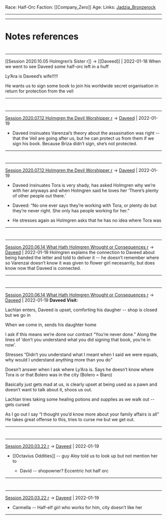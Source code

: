 Race: Half-Orc
Faction: [[Company_Zero]]
Age:
Links: [Jadzia_Bronzerock](Jadzia_Bronzerock.md)


---
---
# Notes references

#
---

[[Session 2020.10.05 Holmgren’s Sister r]] -> [[Daveed]] | 2022-01-18
When we went to see Daveed some half-orc left in a huff

Ly’Ara is Daveed’s wife!!!!!

He wants us to sign some book to join his worldwide secret organisation in return for protection from the veil

---


#
---

[Session 2020.07.12 Holmgren the Devil Worshipper r](../sessions/notes_matteo_brianedit/Session%202020.07.12%20Holmgren%20the%20Devil%20Worshipper%20r.md) -> [Daveed](TheWik-main/people/Daveed.md) | 2022-01-19
-   Daveed insinuates Varenzai’s theory about the assasination was right -- that the Veil are going after us, but he can protect us from them if we sign his book. Because Briza didn’t sign, she’s not protected.

---


#
---

[Session 2020.07.12 Holmgren the Devil Worshipper r](../sessions/notes_matteo_brianedit/Session%202020.07.12%20Holmgren%20the%20Devil%20Worshipper%20r.md) -> [Daveed](TheWik-main/people/Daveed.md) | 2022-01-19
-   Daveed insinuates Tora is very shady, has asked Holmgren why we’re with her anyways and when Holmgren said he loves her ‘There’s plenty of other people out there.’
    
-   Daveed: “No one ever says they’re working with Tora, or plenty do but they’re never right. She only has people working for her.”
    
-   He stresses again as Holmgren asks that he has no idea where Tora was

---


#
---

[Session 2020.06.14 What Hath Holmgren Wrought or Consequences r](../sessions/notes_matteo_brianedit/Session%202020.06.14%20What%20Hath%20Holmgren%20Wrought%20or%20Consequences%20r.md) -> [Daveed](TheWik-main/people/Daveed.md) | 2022-01-19
Holmgren explains the connection to Daveed about being handed the letter and told to deliver it -- he doesn’t remember where so Varenzai doesn’t know it was given to flower girl necesarrily, but does know now that Daveed is connected.

---


#
---

[Session 2020.06.14 What Hath Holmgren Wrought or Consequences r](../sessions/notes_matteo_brianedit/Session%202020.06.14%20What%20Hath%20Holmgren%20Wrought%20or%20Consequences%20r.md) -> [Daveed](TheWik-main/people/Daveed.md) | 2022-01-19
**Daveed Visit:**

Lachlan enters, Daveed is upset, comforting his daugher -- shop is closed but we go in

When we come in, sends his daughter home

I ask if this means we’re done our contract “You’re never done.” Along the lines of ‘don’t you understand what you did signing that book, you’re in now’.

Stresses “Didn’t you understand what I meant when I said we were equals, why would I understand anything more than you do”

Doesn’t answer when I ask where Ly’Ara is. Says he doesn’t know where Tora is or that Bolero was in the city (Bolero = Biaro)

Basically just gets mad at us, is clearly upset at being used as a pawn and doesn’t want to talk about it, shoos us out.

Lachlan tries taking some healing potions and supplies as we walk out -- gets cursed

As I go out I say “I thought you’d know more about your family affairs is all” He takes great offense to this, tries to curse me but we get out.

---


#
---

[Session 2020.03.22 r](../sessions/notes_matteo_brianedit/Session%202020.03.22%20r.md) -> [Daveed](TheWik-main/people/Daveed.md) | 2022-01-19
-   [[Octavius Oddities]] -- guy Aloy told us to look up but not mention her to
    
    -   David -- shopowner? Eccentric hot half orc

---


#
---

[Session 2020.03.22 r](../sessions/notes_matteo_brianedit/Session%202020.03.22%20r.md) -> [Daveed](TheWik-main/people/Daveed.md) | 2022-01-19
-   Carmella -- Half-elf girl who works for him, city doesn’t like her

---
